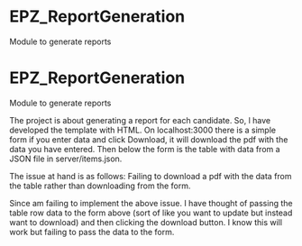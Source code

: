 # EPZ_ReportGeneration

Module to generate reports


# EPZ_ReportGeneration

Module to generate reports

The project is about generating a report for each candidate. So, l have developed the template with HTML.
On localhost:3000 there is a simple form if you enter data and click Download, it will download the pdf with the data you have entered.
Then below the form is the table with data from a JSON file in server/items.json.

The issue at hand is as follows:
Failing to download a pdf with the data from the table rather than downloading from the form.

Since am failing to implement the above issue. I have thought of passing the table row data to the form above (sort of like you want to update but instead want to download) and then clicking the download button. I know this will work but failing to pass the data to the form.
